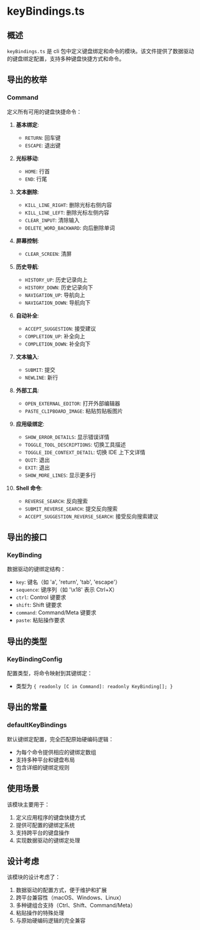 # keyBindings.ts

## 概述

`keyBindings.ts` 是 cli 包中定义键盘绑定和命令的模块。该文件提供了数据驱动的键盘绑定配置，支持多种键盘快捷方式和命令。

## 导出的枚举

### Command
定义所有可用的键盘快捷命令：

1. **基本绑定**:
   - `RETURN`: 回车键
   - `ESCAPE`: 退出键

2. **光标移动**:
   - `HOME`: 行首
   - `END`: 行尾

3. **文本删除**:
   - `KILL_LINE_RIGHT`: 删除光标右侧内容
   - `KILL_LINE_LEFT`: 删除光标左侧内容
   - `CLEAR_INPUT`: 清除输入
   - `DELETE_WORD_BACKWARD`: 向后删除单词

4. **屏幕控制**:
   - `CLEAR_SCREEN`: 清屏

5. **历史导航**:
   - `HISTORY_UP`: 历史记录向上
   - `HISTORY_DOWN`: 历史记录向下
   - `NAVIGATION_UP`: 导航向上
   - `NAVIGATION_DOWN`: 导航向下

6. **自动补全**:
   - `ACCEPT_SUGGESTION`: 接受建议
   - `COMPLETION_UP`: 补全向上
   - `COMPLETION_DOWN`: 补全向下

7. **文本输入**:
   - `SUBMIT`: 提交
   - `NEWLINE`: 新行

8. **外部工具**:
   - `OPEN_EXTERNAL_EDITOR`: 打开外部编辑器
   - `PASTE_CLIPBOARD_IMAGE`: 粘贴剪贴板图片

9. **应用级绑定**:
   - `SHOW_ERROR_DETAILS`: 显示错误详情
   - `TOGGLE_TOOL_DESCRIPTIONS`: 切换工具描述
   - `TOGGLE_IDE_CONTEXT_DETAIL`: 切换 IDE 上下文详情
   - `QUIT`: 退出
   - `EXIT`: 退出
   - `SHOW_MORE_LINES`: 显示更多行

10. **Shell 命令**:
    - `REVERSE_SEARCH`: 反向搜索
    - `SUBMIT_REVERSE_SEARCH`: 提交反向搜索
    - `ACCEPT_SUGGESTION_REVERSE_SEARCH`: 接受反向搜索建议

## 导出的接口

### KeyBinding
数据驱动的键绑定结构：

- `key`: 键名（如 'a', 'return', 'tab', 'escape'）
- `sequence`: 键序列（如 '\x18' 表示 Ctrl+X）
- `ctrl`: Control 键要求
- `shift`: Shift 键要求
- `command`: Command/Meta 键要求
- `paste`: 粘贴操作要求

## 导出的类型

### KeyBindingConfig
配置类型，将命令映射到其键绑定：

- 类型为 `{ readonly [C in Command]: readonly KeyBinding[]; }`

## 导出的常量

### defaultKeyBindings
默认键绑定配置，完全匹配原始硬编码逻辑：

- 为每个命令提供相应的键绑定数组
- 支持多种平台和键盘布局
- 包含详细的键绑定规则

## 使用场景

该模块主要用于：
1. 定义应用程序的键盘快捷方式
2. 提供可配置的键绑定系统
3. 支持跨平台的键盘操作
4. 实现数据驱动的键绑定处理

## 设计考虑

该模块的设计考虑了：
1. 数据驱动的配置方式，便于维护和扩展
2. 跨平台兼容性（macOS、Windows、Linux）
3. 多种键组合支持（Ctrl、Shift、Command/Meta）
4. 粘贴操作的特殊处理
5. 与原始硬编码逻辑的完全兼容
